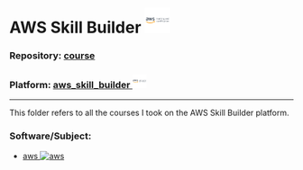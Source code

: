 # AWS Skill Builder  <img src="https://github.com/PedroHeeger/main/blob/main/0-aux/logos/plataforma/aws_skill_builder.png" alt="aws_skill_builder" width="auto" height="45"></a>

### Repository: [course](../)
### Platform: <a href="./">aws_skill_builder   <img src="https://github.com/PedroHeeger/main/blob/main/0-aux/logos/plataforma/aws_skill_builder.png" alt="aws_skill_builder" width="auto" height="25"></a>

---

This folder refers to all the courses I took on the AWS Skill Builder platform.

### Software/Subject:
- <a href="./aws">aws   <img src="https://cdn.jsdelivr.net/gh/devicons/devicon@latest/icons/amazonwebservices/amazonwebservices-original-wordmark.svg" alt="aws" width="auto" height="25"></a>